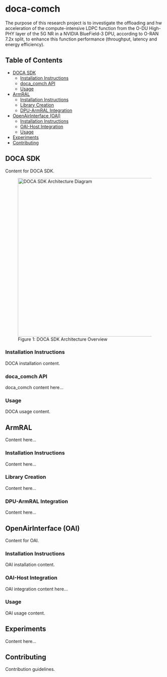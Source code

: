 # doca-comch
The purpose of this research project is to investigate the offloading and hw acceleration of the compute-intensive LDPC function from the O-DU High-PHY layer of the 5G NR in a NVIDIA BlueField-3 DPU, according to O-RAN 7.2x split, to enhance this function performance (throughput, latency and energy efficiency).

## Table of Contents
- [DOCA SDK](#doca-sdk)
    - [Installation Instructions](#installation-instructions)
    - [doca_comch API](#doca_comch-api)
    - [Usage](#usage)
- [ArmRAL](#armral)
    - [Installation Instructions](#installation-instructions-1)
    - [Library Creation](#library-creation)
    - [DPU-ArmRAL Integration](#dpu-armral-integration)
- [OpenAirInterface (OAI)](#openairinterface-oai)
    - [Installation Instructions](#installation-instructions-2)
    - [OAI-Host Integration](#oai-host-integration)
    - [Usage](#usage-1)
- [Experiments](#experiments)
- [Contributing](#contributing)

## DOCA SDK

Content for DOCA SDK.

<figure>
  <img src="./images/architecture.jpg" alt="DOCA SDK Architecture Diagram" width="500">
  <figcaption>Figure 1: DOCA SDK Architecture Overview</figcaption>
</figure>

### Installation Instructions

DOCA installation content.

### doca_comch API

doca_comch content here...

### Usage

DOCA usage content.

## ArmRAL

Content here...

### Installation Instructions

Content here...

### Library Creation

Content here...

### DPU-ArmRAL Integration

Content here...

## OpenAirInterface (OAI)

Content for OAI.

### Installation Instructions

OAI installation content.

### OAI-Host Integration

OAI integration content here...

### Usage

OAI usage content.

## Experiments

Content here...

## Contributing

Contribution guidelines.
